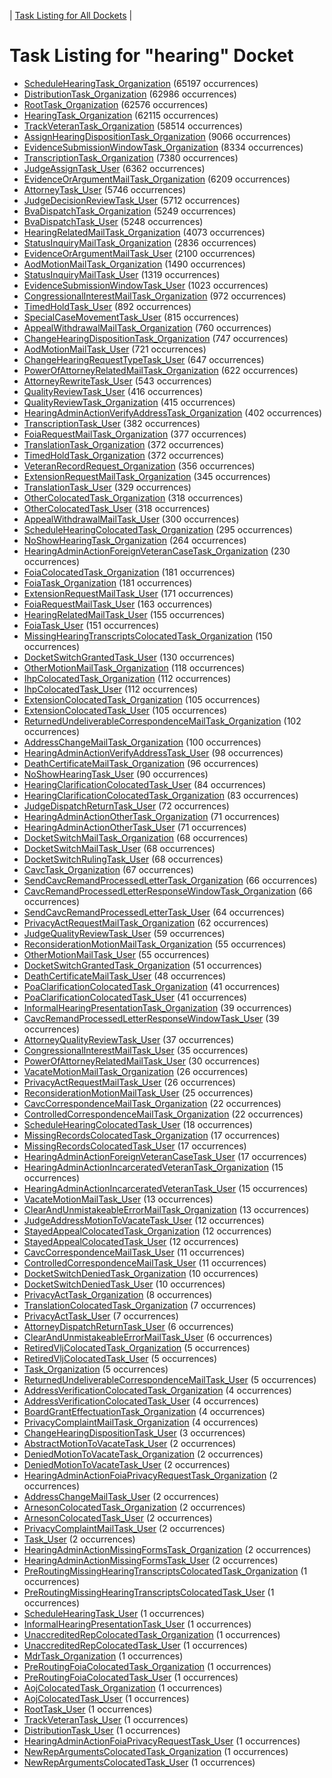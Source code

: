---
---
<!-- DO NOT EDIT THIS FILE.  This file is autogenerated. -->
| [Task Listing for All Dockets](../alltasks.md) |

# Task Listing for "hearing" Docket

   * [ScheduleHearingTask_Organization](ScheduleHearingTask_Organization.md) (65197 occurrences)
   * [DistributionTask_Organization](DistributionTask_Organization.md) (62986 occurrences)
   * [RootTask_Organization](RootTask_Organization.md) (62576 occurrences)
   * [HearingTask_Organization](HearingTask_Organization.md) (62115 occurrences)
   * [TrackVeteranTask_Organization](TrackVeteranTask_Organization.md) (58514 occurrences)
   * [AssignHearingDispositionTask_Organization](AssignHearingDispositionTask_Organization.md) (9066 occurrences)
   * [EvidenceSubmissionWindowTask_Organization](EvidenceSubmissionWindowTask_Organization.md) (8334 occurrences)
   * [TranscriptionTask_Organization](TranscriptionTask_Organization.md) (7380 occurrences)
   * [JudgeAssignTask_User](JudgeAssignTask_User.md) (6362 occurrences)
   * [EvidenceOrArgumentMailTask_Organization](EvidenceOrArgumentMailTask_Organization.md) (6209 occurrences)
   * [AttorneyTask_User](AttorneyTask_User.md) (5746 occurrences)
   * [JudgeDecisionReviewTask_User](JudgeDecisionReviewTask_User.md) (5712 occurrences)
   * [BvaDispatchTask_Organization](BvaDispatchTask_Organization.md) (5249 occurrences)
   * [BvaDispatchTask_User](BvaDispatchTask_User.md) (5248 occurrences)
   * [HearingRelatedMailTask_Organization](HearingRelatedMailTask_Organization.md) (4073 occurrences)
   * [StatusInquiryMailTask_Organization](StatusInquiryMailTask_Organization.md) (2836 occurrences)
   * [EvidenceOrArgumentMailTask_User](EvidenceOrArgumentMailTask_User.md) (2100 occurrences)
   * [AodMotionMailTask_Organization](AodMotionMailTask_Organization.md) (1490 occurrences)
   * [StatusInquiryMailTask_User](StatusInquiryMailTask_User.md) (1319 occurrences)
   * [EvidenceSubmissionWindowTask_User](EvidenceSubmissionWindowTask_User.md) (1023 occurrences)
   * [CongressionalInterestMailTask_Organization](CongressionalInterestMailTask_Organization.md) (972 occurrences)
   * [TimedHoldTask_User](TimedHoldTask_User.md) (892 occurrences)
   * [SpecialCaseMovementTask_User](SpecialCaseMovementTask_User.md) (815 occurrences)
   * [AppealWithdrawalMailTask_Organization](AppealWithdrawalMailTask_Organization.md) (760 occurrences)
   * [ChangeHearingDispositionTask_Organization](ChangeHearingDispositionTask_Organization.md) (747 occurrences)
   * [AodMotionMailTask_User](AodMotionMailTask_User.md) (721 occurrences)
   * [ChangeHearingRequestTypeTask_User](ChangeHearingRequestTypeTask_User.md) (647 occurrences)
   * [PowerOfAttorneyRelatedMailTask_Organization](PowerOfAttorneyRelatedMailTask_Organization.md) (622 occurrences)
   * [AttorneyRewriteTask_User](AttorneyRewriteTask_User.md) (543 occurrences)
   * [QualityReviewTask_User](QualityReviewTask_User.md) (416 occurrences)
   * [QualityReviewTask_Organization](QualityReviewTask_Organization.md) (415 occurrences)
   * [HearingAdminActionVerifyAddressTask_Organization](HearingAdminActionVerifyAddressTask_Organization.md) (402 occurrences)
   * [TranscriptionTask_User](TranscriptionTask_User.md) (382 occurrences)
   * [FoiaRequestMailTask_Organization](FoiaRequestMailTask_Organization.md) (377 occurrences)
   * [TranslationTask_Organization](TranslationTask_Organization.md) (372 occurrences)
   * [TimedHoldTask_Organization](TimedHoldTask_Organization.md) (372 occurrences)
   * [VeteranRecordRequest_Organization](VeteranRecordRequest_Organization.md) (356 occurrences)
   * [ExtensionRequestMailTask_Organization](ExtensionRequestMailTask_Organization.md) (345 occurrences)
   * [TranslationTask_User](TranslationTask_User.md) (329 occurrences)
   * [OtherColocatedTask_Organization](OtherColocatedTask_Organization.md) (318 occurrences)
   * [OtherColocatedTask_User](OtherColocatedTask_User.md) (318 occurrences)
   * [AppealWithdrawalMailTask_User](AppealWithdrawalMailTask_User.md) (300 occurrences)
   * [ScheduleHearingColocatedTask_Organization](ScheduleHearingColocatedTask_Organization.md) (295 occurrences)
   * [NoShowHearingTask_Organization](NoShowHearingTask_Organization.md) (264 occurrences)
   * [HearingAdminActionForeignVeteranCaseTask_Organization](HearingAdminActionForeignVeteranCaseTask_Organization.md) (230 occurrences)
   * [FoiaColocatedTask_Organization](FoiaColocatedTask_Organization.md) (181 occurrences)
   * [FoiaTask_Organization](FoiaTask_Organization.md) (181 occurrences)
   * [ExtensionRequestMailTask_User](ExtensionRequestMailTask_User.md) (171 occurrences)
   * [FoiaRequestMailTask_User](FoiaRequestMailTask_User.md) (163 occurrences)
   * [HearingRelatedMailTask_User](HearingRelatedMailTask_User.md) (155 occurrences)
   * [FoiaTask_User](FoiaTask_User.md) (151 occurrences)
   * [MissingHearingTranscriptsColocatedTask_Organization](MissingHearingTranscriptsColocatedTask_Organization.md) (150 occurrences)
   * [DocketSwitchGrantedTask_User](DocketSwitchGrantedTask_User.md) (130 occurrences)
   * [OtherMotionMailTask_Organization](OtherMotionMailTask_Organization.md) (118 occurrences)
   * [IhpColocatedTask_Organization](IhpColocatedTask_Organization.md) (112 occurrences)
   * [IhpColocatedTask_User](IhpColocatedTask_User.md) (112 occurrences)
   * [ExtensionColocatedTask_Organization](ExtensionColocatedTask_Organization.md) (105 occurrences)
   * [ExtensionColocatedTask_User](ExtensionColocatedTask_User.md) (105 occurrences)
   * [ReturnedUndeliverableCorrespondenceMailTask_Organization](ReturnedUndeliverableCorrespondenceMailTask_Organization.md) (102 occurrences)
   * [AddressChangeMailTask_Organization](AddressChangeMailTask_Organization.md) (100 occurrences)
   * [HearingAdminActionVerifyAddressTask_User](HearingAdminActionVerifyAddressTask_User.md) (98 occurrences)
   * [DeathCertificateMailTask_Organization](DeathCertificateMailTask_Organization.md) (96 occurrences)
   * [NoShowHearingTask_User](NoShowHearingTask_User.md) (90 occurrences)
   * [HearingClarificationColocatedTask_User](HearingClarificationColocatedTask_User.md) (84 occurrences)
   * [HearingClarificationColocatedTask_Organization](HearingClarificationColocatedTask_Organization.md) (83 occurrences)
   * [JudgeDispatchReturnTask_User](JudgeDispatchReturnTask_User.md) (72 occurrences)
   * [HearingAdminActionOtherTask_Organization](HearingAdminActionOtherTask_Organization.md) (71 occurrences)
   * [HearingAdminActionOtherTask_User](HearingAdminActionOtherTask_User.md) (71 occurrences)
   * [DocketSwitchMailTask_Organization](DocketSwitchMailTask_Organization.md) (68 occurrences)
   * [DocketSwitchMailTask_User](DocketSwitchMailTask_User.md) (68 occurrences)
   * [DocketSwitchRulingTask_User](DocketSwitchRulingTask_User.md) (68 occurrences)
   * [CavcTask_Organization](CavcTask_Organization.md) (67 occurrences)
   * [SendCavcRemandProcessedLetterTask_Organization](SendCavcRemandProcessedLetterTask_Organization.md) (66 occurrences)
   * [CavcRemandProcessedLetterResponseWindowTask_Organization](CavcRemandProcessedLetterResponseWindowTask_Organization.md) (66 occurrences)
   * [SendCavcRemandProcessedLetterTask_User](SendCavcRemandProcessedLetterTask_User.md) (64 occurrences)
   * [PrivacyActRequestMailTask_Organization](PrivacyActRequestMailTask_Organization.md) (62 occurrences)
   * [JudgeQualityReviewTask_User](JudgeQualityReviewTask_User.md) (59 occurrences)
   * [ReconsiderationMotionMailTask_Organization](ReconsiderationMotionMailTask_Organization.md) (55 occurrences)
   * [OtherMotionMailTask_User](OtherMotionMailTask_User.md) (55 occurrences)
   * [DocketSwitchGrantedTask_Organization](DocketSwitchGrantedTask_Organization.md) (51 occurrences)
   * [DeathCertificateMailTask_User](DeathCertificateMailTask_User.md) (48 occurrences)
   * [PoaClarificationColocatedTask_Organization](PoaClarificationColocatedTask_Organization.md) (41 occurrences)
   * [PoaClarificationColocatedTask_User](PoaClarificationColocatedTask_User.md) (41 occurrences)
   * [InformalHearingPresentationTask_Organization](InformalHearingPresentationTask_Organization.md) (39 occurrences)
   * [CavcRemandProcessedLetterResponseWindowTask_User](CavcRemandProcessedLetterResponseWindowTask_User.md) (39 occurrences)
   * [AttorneyQualityReviewTask_User](AttorneyQualityReviewTask_User.md) (37 occurrences)
   * [CongressionalInterestMailTask_User](CongressionalInterestMailTask_User.md) (35 occurrences)
   * [PowerOfAttorneyRelatedMailTask_User](PowerOfAttorneyRelatedMailTask_User.md) (30 occurrences)
   * [VacateMotionMailTask_Organization](VacateMotionMailTask_Organization.md) (26 occurrences)
   * [PrivacyActRequestMailTask_User](PrivacyActRequestMailTask_User.md) (26 occurrences)
   * [ReconsiderationMotionMailTask_User](ReconsiderationMotionMailTask_User.md) (25 occurrences)
   * [CavcCorrespondenceMailTask_Organization](CavcCorrespondenceMailTask_Organization.md) (22 occurrences)
   * [ControlledCorrespondenceMailTask_Organization](ControlledCorrespondenceMailTask_Organization.md) (22 occurrences)
   * [ScheduleHearingColocatedTask_User](ScheduleHearingColocatedTask_User.md) (18 occurrences)
   * [MissingRecordsColocatedTask_Organization](MissingRecordsColocatedTask_Organization.md) (17 occurrences)
   * [MissingRecordsColocatedTask_User](MissingRecordsColocatedTask_User.md) (17 occurrences)
   * [HearingAdminActionForeignVeteranCaseTask_User](HearingAdminActionForeignVeteranCaseTask_User.md) (17 occurrences)
   * [HearingAdminActionIncarceratedVeteranTask_Organization](HearingAdminActionIncarceratedVeteranTask_Organization.md) (15 occurrences)
   * [HearingAdminActionIncarceratedVeteranTask_User](HearingAdminActionIncarceratedVeteranTask_User.md) (15 occurrences)
   * [VacateMotionMailTask_User](VacateMotionMailTask_User.md) (13 occurrences)
   * [ClearAndUnmistakeableErrorMailTask_Organization](ClearAndUnmistakeableErrorMailTask_Organization.md) (13 occurrences)
   * [JudgeAddressMotionToVacateTask_User](JudgeAddressMotionToVacateTask_User.md) (12 occurrences)
   * [StayedAppealColocatedTask_Organization](StayedAppealColocatedTask_Organization.md) (12 occurrences)
   * [StayedAppealColocatedTask_User](StayedAppealColocatedTask_User.md) (12 occurrences)
   * [CavcCorrespondenceMailTask_User](CavcCorrespondenceMailTask_User.md) (11 occurrences)
   * [ControlledCorrespondenceMailTask_User](ControlledCorrespondenceMailTask_User.md) (11 occurrences)
   * [DocketSwitchDeniedTask_Organization](DocketSwitchDeniedTask_Organization.md) (10 occurrences)
   * [DocketSwitchDeniedTask_User](DocketSwitchDeniedTask_User.md) (10 occurrences)
   * [PrivacyActTask_Organization](PrivacyActTask_Organization.md) (8 occurrences)
   * [TranslationColocatedTask_Organization](TranslationColocatedTask_Organization.md) (7 occurrences)
   * [PrivacyActTask_User](PrivacyActTask_User.md) (7 occurrences)
   * [AttorneyDispatchReturnTask_User](AttorneyDispatchReturnTask_User.md) (6 occurrences)
   * [ClearAndUnmistakeableErrorMailTask_User](ClearAndUnmistakeableErrorMailTask_User.md) (6 occurrences)
   * [RetiredVljColocatedTask_Organization](RetiredVljColocatedTask_Organization.md) (5 occurrences)
   * [RetiredVljColocatedTask_User](RetiredVljColocatedTask_User.md) (5 occurrences)
   * [Task_Organization](Task_Organization.md) (5 occurrences)
   * [ReturnedUndeliverableCorrespondenceMailTask_User](ReturnedUndeliverableCorrespondenceMailTask_User.md) (5 occurrences)
   * [AddressVerificationColocatedTask_Organization](AddressVerificationColocatedTask_Organization.md) (4 occurrences)
   * [AddressVerificationColocatedTask_User](AddressVerificationColocatedTask_User.md) (4 occurrences)
   * [BoardGrantEffectuationTask_Organization](BoardGrantEffectuationTask_Organization.md) (4 occurrences)
   * [PrivacyComplaintMailTask_Organization](PrivacyComplaintMailTask_Organization.md) (4 occurrences)
   * [ChangeHearingDispositionTask_User](ChangeHearingDispositionTask_User.md) (3 occurrences)
   * [AbstractMotionToVacateTask_User](AbstractMotionToVacateTask_User.md) (2 occurrences)
   * [DeniedMotionToVacateTask_Organization](DeniedMotionToVacateTask_Organization.md) (2 occurrences)
   * [DeniedMotionToVacateTask_User](DeniedMotionToVacateTask_User.md) (2 occurrences)
   * [HearingAdminActionFoiaPrivacyRequestTask_Organization](HearingAdminActionFoiaPrivacyRequestTask_Organization.md) (2 occurrences)
   * [AddressChangeMailTask_User](AddressChangeMailTask_User.md) (2 occurrences)
   * [ArnesonColocatedTask_Organization](ArnesonColocatedTask_Organization.md) (2 occurrences)
   * [ArnesonColocatedTask_User](ArnesonColocatedTask_User.md) (2 occurrences)
   * [PrivacyComplaintMailTask_User](PrivacyComplaintMailTask_User.md) (2 occurrences)
   * [Task_User](Task_User.md) (2 occurrences)
   * [HearingAdminActionMissingFormsTask_Organization](HearingAdminActionMissingFormsTask_Organization.md) (2 occurrences)
   * [HearingAdminActionMissingFormsTask_User](HearingAdminActionMissingFormsTask_User.md) (2 occurrences)
   * [PreRoutingMissingHearingTranscriptsColocatedTask_Organization](PreRoutingMissingHearingTranscriptsColocatedTask_Organization.md) (1 occurrences)
   * [PreRoutingMissingHearingTranscriptsColocatedTask_User](PreRoutingMissingHearingTranscriptsColocatedTask_User.md) (1 occurrences)
   * [ScheduleHearingTask_User](ScheduleHearingTask_User.md) (1 occurrences)
   * [InformalHearingPresentationTask_User](InformalHearingPresentationTask_User.md) (1 occurrences)
   * [UnaccreditedRepColocatedTask_Organization](UnaccreditedRepColocatedTask_Organization.md) (1 occurrences)
   * [UnaccreditedRepColocatedTask_User](UnaccreditedRepColocatedTask_User.md) (1 occurrences)
   * [MdrTask_Organization](MdrTask_Organization.md) (1 occurrences)
   * [PreRoutingFoiaColocatedTask_Organization](PreRoutingFoiaColocatedTask_Organization.md) (1 occurrences)
   * [PreRoutingFoiaColocatedTask_User](PreRoutingFoiaColocatedTask_User.md) (1 occurrences)
   * [AojColocatedTask_Organization](AojColocatedTask_Organization.md) (1 occurrences)
   * [AojColocatedTask_User](AojColocatedTask_User.md) (1 occurrences)
   * [RootTask_User](RootTask_User.md) (1 occurrences)
   * [TrackVeteranTask_User](TrackVeteranTask_User.md) (1 occurrences)
   * [DistributionTask_User](DistributionTask_User.md) (1 occurrences)
   * [HearingAdminActionFoiaPrivacyRequestTask_User](HearingAdminActionFoiaPrivacyRequestTask_User.md) (1 occurrences)
   * [NewRepArgumentsColocatedTask_Organization](NewRepArgumentsColocatedTask_Organization.md) (1 occurrences)
   * [NewRepArgumentsColocatedTask_User](NewRepArgumentsColocatedTask_User.md) (1 occurrences)
